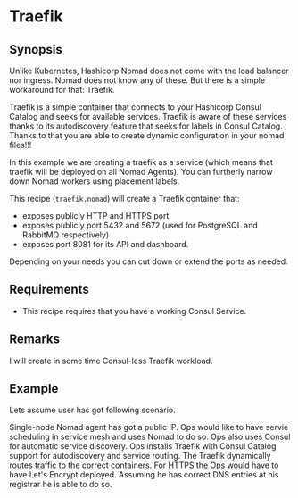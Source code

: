 # Traefik

## Synopsis
Unlike Kubernetes, Hashicorp Nomad does not come with the load balancer nor ingress. Nomad does not know any of these.
But there is a simple workaround for that: Traefik.

Traefik is a simple container that connects to your Hashicorp Consul Catalog and seeks for available services.
Traefik is aware of these services thanks to its autodiscovery feature that seeks for labels in Consul Catalog.
Thanks to that you are able to create dynamic configuration in your nomad files!!!

In this example we are creating a traefik as a service (which means that traefik will be deployed on all Nomad Agents).
You can furtherly narrow down Nomad workers using placement labels.

This recipe (`traefik.nomad`) will create a Traefik container that:
  - exposes publicly HTTP and HTTPS port
  - exposes publicly port 5432 and 5672 (used for PostgreSQL and RabbitMQ respectively)
  - exposes port 8081 for its API and dashboard.

Depending on your needs you can cut down or extend the ports as needed.


## Requirements

- This recipe requires that you have a working Consul Service.

## Remarks

I will create in some time Consul-less Traefik workload.

## Example

Lets assume user has got following scenario.

Single-node Nomad agent has got a public IP. Ops would like to have servie scheduling in service
mesh and uses Nomad to do so. Ops also uses Consul for automatic service discovery. Ops installs Traefik with
Consul Catalog support for autodiscovery and service routing. The Traefik dynamically routes traffic to the
correct containers. For HTTPS the Ops would have to have Let's Encrypt deployed. Assuming he has correct DNS
entries at his registrar he is able to do so.
